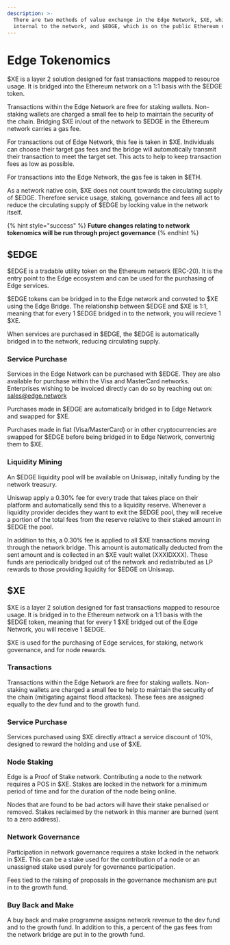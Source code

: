 ```yaml
---
description: >-
  There are two methods of value exchange in the Edge Network, $XE, which is
  internal to the network, and $EDGE, which is on the public Ethereum network.
---
```


# Edge Tokenomics

$XE is a layer 2 solution designed for fast transactions mapped to resource usage. It is bridged into the Ethereum network on a 1:1 basis with the $EDGE token.

Transactions within the Edge Network are free for staking wallets. Non-staking wallets are charged a small fee to help to maintain the security of the chain. Bridging $XE in/out of the network to $EDGE in the Ethereum network carries a gas fee.

For transactions out of Edge Network, this fee is taken in $XE. Individuals can choose their target gas fees and the bridge will automatically transmit their transaction to meet the target set. This acts to help to keep transaction fees as low as possible.

For transactions into the Edge Network, the gas fee is taken in $ETH.

As a network native coin, $XE does not count towards the circulating supply of $EDGE. Therefore service usage, staking, governance and fees all act to reduce the circulating supply of $EDGE by locking value in the network itself.

{% hint style="success" %}
**Future changes relating to network tokenomics will be run through project governance**
{% endhint %}

## $EDGE

$EDGE is a tradable utility token on the Ethereum network \(ERC-20\). It is the entry point to the Edge ecosystem and can be used for the purchasing of Edge services.

$EDGE tokens can be bridged in to the Edge network and conveted to $XE using the Edge Bridge. The relationship between $EDGE and $XE is 1:1, meaning that for every 1 $EDGE bridged in to the network, you will recieve 1 $XE.

When services are purchased in $EDGE, the $EDGE is automatically bridged in to the network, reducing circulating supply.

### Service Purchase

Services in the Edge Network can be purchased with $EDGE. They are also available for purchase within the Visa and MasterCard networks. Enterprises wishing to be invoiced directly can do so by reaching out on: [sales@edge.network](mailto:%20sales@edge.network)

Purchases made in $EDGE are automatically bridged in to Edge Network and swapped for $XE.

Purchases made in fiat \(Visa/MasterCard\) or in other cryptocurrencies are swapped for $EDGE before being bridged in to Edge Network, convertnig them to $XE.

### Liquidity Mining

An $EDGE liquidity pool will be available on Uniswap, initally funding by the network treasury.

Uniswap apply a 0.30% fee for every trade that takes place on their platform and automatically send this to a liquidity reserve. Whenever a liquidity provider decides they want to exit the $EDGE pool, they will receive a portion of the total fees from the reserve relative to their staked amount in $EDGE the pool.

In addition to this, a 0.30% fee is applied to all $XE transactions moving through the network bridge. This amount is automatically deducted from the sent amount and is collected in an $XE vault wallet \(XXXIDXXX\). These funds are periodically bridged out of the network and redistributed as LP rewards to those providing liquidity for $EDGE on Uniswap.

## $XE

$XE is a layer 2 solution designed for fast  transactions mapped to resource usage. It is bridged in to the Ethereum network on a 1:1 basis with the $EDGE token, meaning that for every 1 $XE bridged out of the Edge Network, you will receive 1 $EDGE.

$XE is used for the purchasing of Edge services, for staking, network governance, and for node rewards.

### Transactions

Transactions within the Edge Network are free for staking wallets. Non-staking wallets are charged a small fee to help to maintain the security of the chain \(mitigating against flood attackes\). These fees are assigned equally to the dev fund and to the growth fund.

### Service Purchase

Services purchased using $XE directly attract a service discount of 10%, designed to reward the holding and use of $XE.

### Node Staking

Edge is a Proof of Stake network. Contributing a node to the network requires a POS in $XE. Stakes are locked in the network for a minimum period of time and for the duration of the node being online.

Nodes that are found to be bad actors will have their stake penalised or removed. Stakes reclaimed by the network in this manner are burned \(sent to a zero address\).

### Network Governance

Participation in network governance requires a stake locked in the network in $XE. This can be a stake used for the contribution of a node or an unassigned stake used purely for governance participation.

Fees tied to the raising of proposals in the governance mechanism are put in to the growth fund.

### Buy Back and Make

A buy back and make programme assigns network revenue to the dev fund and to the growth fund. In addition to this, a percent of the gas fees from the network bridge are put in to the growth fund.

